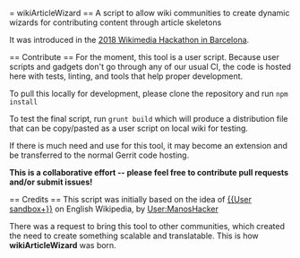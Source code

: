 = wikiArticleWizard
== A script to allow wiki communities to create dynamic wizards for contributing content through article skeletons

It was introduced in the [2018 Wikimedia Hackathon in Barcelona](https://www.mediawiki.org/wiki/Wikimedia_Hackathon_2018).

== Contribute ==
For the moment, this tool is a user script. Because user scripts and gadgets don't go through any of our usual CI, the code is hosted here with tests, linting, and tools that help proper development.

To pull this locally for development, please clone the repository and run `npm install`

To test the final script, run `grunt build` which will produce a distribution file that can be copy/pasted as a user script on local wiki for testing.

If there is much need and use for this tool, it may become an extension and be transferred to the normal Gerrit code hosting.

**This is a collaborative effort -- please feel free to contribute pull requests and/or submit issues!**

== Credits ==
This script was initially based on the idea of [{{User sandbox+}}](https://en.wikipedia.org/wiki/Template:User_sandbox%2B) on English Wikipedia, by [User:ManosHacker](https://en.wikipedia.org/wiki/User:ManosHacker)

There was a request to bring this tool to other communities, which created the need to create something scalable and translatable. This is how **wikiArticleWizard** was born.
